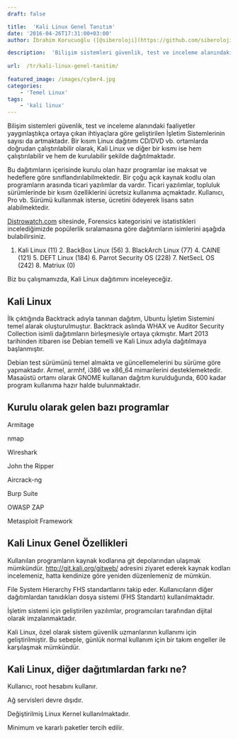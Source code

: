 ```yaml
---
draft: false

title:  'Kali Linux Genel Tanıtım'
date: '2016-04-26T17:31:00+03:00'
author: İbrahim Korucuoğlu ([@siberoloji](https://github.com/siberoloji))

description:  'Bilişim sistemleri güvenlik, test ve inceleme alanındaki faaliyetler yaygınlaştıkça ortaya çıkan ihtiyaçlara göre geliştirilen İşletim Sistemlerinin sayısı da artmaktadır. Bir kısım Linux dağıtımı CD/DVD vb. ortamlarda doğrudan çalıştırılabilir olarak, Kali Linux ve diğer bir kısmı ise hem çalıştırılabilir ve hem de kurulabilir şekilde dağıtılmaktadır.' 
 
url:  /tr/kali-linux-genel-tanitim/
 
featured_image: /images/cyber4.jpg
categories:
    - 'Temel Linux'
tags:
    - 'kali linux'
---
```

Bilişim sistemleri güvenlik, test ve inceleme alanındaki faaliyetler yaygınlaştıkça ortaya çıkan ihtiyaçlara göre geliştirilen İşletim Sistemlerinin sayısı da artmaktadır. Bir kısım Linux dağıtımı CD/DVD vb. ortamlarda doğrudan çalıştırılabilir olarak, Kali Linux ve diğer bir kısmı ise hem çalıştırılabilir ve hem de kurulabilir şekilde dağıtılmaktadır.

Bu dağıtımların içerisinde kurulu olan hazır programlar ise maksat ve hedeflere göre sınıflandırılabilmektedir. Bir çoğu açık kaynak kodlu olan programların arasında ticari yazılımlar da vardır. Ticari yazılımlar, topluluk sürümlerinde bir kısım özelliklerini ücretsiz kullanıma açmaktadır. Kullanıcı, Pro vb. Sürümü kullanmak isterse, ücretini ödeyerek lisans satın alabilmektedir.

<a href="http://distrowatch.com/" target="_blank" rel="noreferrer noopener">Distrowatch.com</a> sitesinde, Forensics kategorisini ve istatistikleri incelediğimizde popülerlik sıralamasına göre dağıtımların isimlerini aşağıda bulabilirsiniz.

1. Kali Linux (11) 2. BackBox Linux (56) 3. BlackArch Linux (77) 4. CAINE (121) 5. DEFT Linux (184) 6. Parrot Security OS (228) 7. NetSecL OS (242) 8. Matriux (0)

Biz bu çalışmamızda, Kali Linux dağıtımını inceleyeceğiz.

## Kali Linux

İlk çıktığında Backtrack adıyla tanınan dağıtım, Ubuntu İşletim Sistemini temel alarak oluşturulmuştur. Backtrack aslında WHAX ve Auditor Security Collection isimli dağıtımların birleşmesiyle ortaya çıkmıştır. Mart 2013 tarihinden itibaren ise Debian temelli ve Kali Linux adıyla dağıtılmaya başlanmıştır.

Debian test sürümünü temel almakta ve güncellemelerini bu sürüme göre yapmaktadır. Armel, armhf, i386 ve x86_64 mimarilerini desteklemektedir. Masaüstü ortamı olarak GNOME kullanan dağıtım kurulduğunda, 600 kadar program kullanıma hazır halde bulunmaktadır.

## Kurulu olarak gelen bazı programlar

Armitage

nmap

Wireshark

John the Ripper

Aircrack-ng

Burp Suite

OWASP ZAP

Metasploit Framework

## Kali Linux Genel Özellikleri

Kullanılan programların kaynak kodlarına git depolarından ulaşmak mümkündür. <a href="http://git.kali.org/gitweb/" target="_blank" rel="noreferrer noopener">http://git.kali.org/gitweb/</a> adresini ziyaret ederek kaynak kodları incelemeniz, hatta kendinize göre yeniden düzenlemeniz de mümkün.

File System Hierarchy FHS standartlarını takip eder. Kullanıcıların diğer dağıtımlardan tanıdıkları dosya sistemi (FHS Standartı) kullanılmaktadır.

İşletim sistemi için geliştirilen yazılımlar, programcıları tarafından dijital olarak imzalanmaktadır.

Kali Linux, özel olarak sistem güvenlik uzmanlarının kullanımı için geliştirilmiştir. Bu sebeple, günlük normal kullanım için bir takım engeller ile karşılaşmak mümkündür.

## Kali Linux, diğer dağıtımlardan farkı ne?

Kullanıcı, root hesabını kullanır.

Ağ servisleri devre dışıdır.

Değiştirilmiş Linux Kernel kullanılmaktadır.

Minimum ve kararlı paketler tercih edilir.
